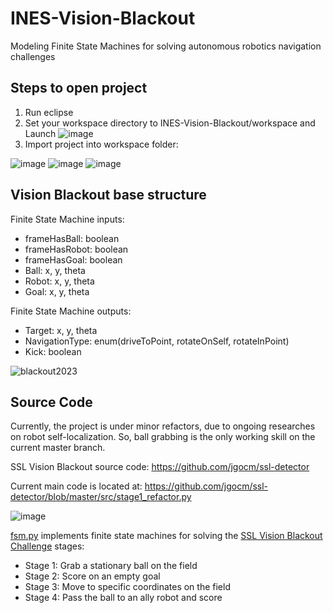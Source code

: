 # INES-Vision-Blackout
Modeling Finite State Machines for solving autonomous robotics navigation challenges

## Steps to open project
1. Run eclipse
2. Set your workspace directory to INES-Vision-Blackout/workspace and Launch
![image](https://user-images.githubusercontent.com/85940536/202816339-48849ccb-68a8-4b24-84b7-ff695e17de76.png)
3. Import project into workspace folder:

![image](https://user-images.githubusercontent.com/85940536/208133009-bf68d74d-4997-40c6-8ca3-3ff4e066a477.png)
![image](https://user-images.githubusercontent.com/85940536/208133244-4da26746-7bfd-4934-a262-aba90616d7d1.png)
![image](https://user-images.githubusercontent.com/85940536/208133888-b0c36932-49da-494b-9280-778543f18c84.png)

## Vision Blackout base structure
Finite State Machine inputs:
- frameHasBall: boolean
- frameHasRobot: boolean
- frameHasGoal: boolean
- Ball: x, y, theta
- Robot: x, y, theta
- Goal: x, y, theta

Finite State Machine outputs:
- Target: x, y, theta
- NavigationType: enum(driveToPoint, rotateOnSelf, rotateInPoint)
- Kick: boolean

![blackout2023](https://user-images.githubusercontent.com/85940536/204012984-0692724d-237b-412b-bdeb-6284ca50c50a.png)

## Source Code
Currently, the project is under minor refactors, due to ongoing researches on robot self-localization. So, ball grabbing is the only working skill on the current master branch.

SSL Vision Blackout source code: https://github.com/jgocm/ssl-detector

Current main code is located at: https://github.com/jgocm/ssl-detector/blob/master/src/stage1_refactor.py

![image](https://user-images.githubusercontent.com/85940536/204016679-12970195-c3dc-4922-8ded-efeae14eabab.png)

[fsm.py](https://github.com/jgocm/ssl-detector/blob/master/src/fsm.py) implements finite state machines for solving the [SSL Vision Blackout Challenge](https://robocup-ssl.github.io/technical-challenge-rules/2022-ssl-vision-blackout-rules.pdf) stages:
- Stage 1: Grab a stationary ball on the field
- Stage 2: Score on an empty goal
- Stage 3: Move to specific coordinates on the field
- Stage 4: Pass the ball to an ally robot and score
